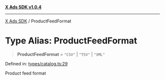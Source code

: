 [**X Ads SDK v1.0.4**](../README.md)

***

[X Ads SDK](../globals.md) / ProductFeedFormat

# Type Alias: ProductFeedFormat

> **ProductFeedFormat** = `"CSV"` \| `"TSV"` \| `"XML"`

Defined in: [types/catalog.ts:29](https://github.com/kage1020/x-ads-sdk/blob/main/src/types/catalog.ts#L29)

Product feed format
